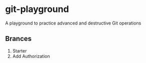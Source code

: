 # git-playground
A playground to practice advanced and destructive Git operations

## Brances

1. Starter
2. Add Authorization
